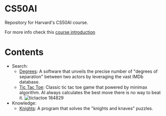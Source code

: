 # CS50AI
Repository for Harvard's CS50AI course.

For more info check this [course introduction](https://cs50.harvard.edu/ai/2020/)

# Contents
- Search:
  - [Degrees](https://github.com/BurakAhmet/cs50AI/tree/main/0.Search/degrees): A software that unveils the precise number of "degrees of separation" between two actors by leveraging the vast IMDb database.
  - [Tic Tac Toe](https://github.com/BurakAhmet/cs50AI/tree/main/0.Search/tictactoe): Classic tic tac toe game that powered by minimax algorithm. AI always calculates the best move there is no way to beat it.
    ![tictactoe 184829](https://github.com/BurakAhmet/cs50AI/assets/89780902/ec4faefa-aa9d-4c93-b4da-81a01a4775e1)
- Knowledge:
  - [Knights](https://github.com/BurakAhmet/cs50AI/tree/main/1.Knowledge/knights): A program that solves the "knights and knaves" puzzles.
